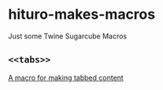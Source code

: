 # hituro-makes-macros
Just some Twine Sugarcube Macros

## `<<tabs>>`

[A macro for making tabbed content](tabs-macro/tabs.md)
